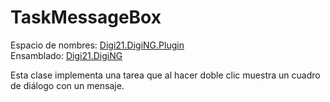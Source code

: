 # TaskMessageBox

Espacio de nombres: [Digi21.DigiNG.Plugin](../)  
Ensamblado: [Digi21.DigiNG](../../digi21.diging/)

Esta clase implementa una tarea que al hacer doble clic muestra un cuadro de diálogo con un mensaje.



